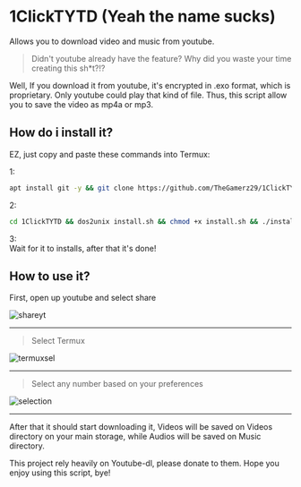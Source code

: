 # 1ClickTYTD (Yeah the name sucks)
Allows you to download video and music from youtube.

> Didn't youtube already have the feature? Why did you waste your time creating this sh*t?!?

Well, If you download it from youtube, it's encrypted in .exo format, which is proprietary. Only youtube could play that kind of file. Thus, this script allow you to save the video as mp4a or mp3. <br>

## How do i install it?

EZ, just copy and paste these commands into Termux: <br>

1: <br>
```bash
apt install git -y && git clone https://github.com/TheGamerz29/1ClickTYTD.git
```
2: <br>
```bash 
cd 1ClickTYTD && dos2unix install.sh && chmod +x install.sh && ./install.sh
```

3: <br>
Wait for it to installs, after that it's done! 

## How to use it? 

First, open up youtube and select share <br>

![shareyt](https://github.com/TheGamerz29/1ClickTYTD/raw/imgbot/Polish_20210322_202518740.jpg)
* * *

> Select Termux <br>

![termuxsel](https://github.com/TheGamerz29/1ClickTYTD/raw/imgbot/Polish_20210322_202615387.jpg) 
* * *

> Select any number based on your preferences <br>

![selection](https://github.com/TheGamerz29/1ClickTYTD/raw/imgbot/Screenshot_20210322_202327.jpg)
* * *

After that it should start downloading it, Videos will be saved on Videos directory on your main storage, while Audios will be saved on Music directory. 

This project rely heavily on Youtube-dl, please donate to them. Hope you enjoy using this script, bye! 

